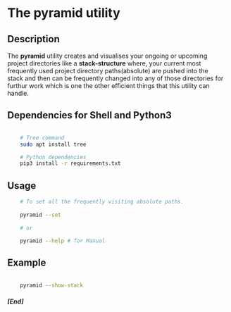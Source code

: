 # The pyramid utility

## Description

The **pyramid** utility creates  and visualises your ongoing or upcoming 
project directories like a **stack-structure** where, your current most                   
frequently used project directory paths(absolute) are pushed into the  
stack and then can be frequently changed into any of those directories for furthur work which is one the other efficient things that this utility can handle.
 
    
    
## Dependencies for Shell and Python3

```bash

    # Tree command 
    sudo apt install tree

    # Python dependencies
    pip3 install -r requirements.txt


```
    
    


## Usage

```bash
    # To set all the frequently visiting absolute paths.
    
    pyramid --set 
    
    # or 

    pyramid --help # for Manual

```

## Example

```bash
        
    pyramid --show-stack
```




##### [End]